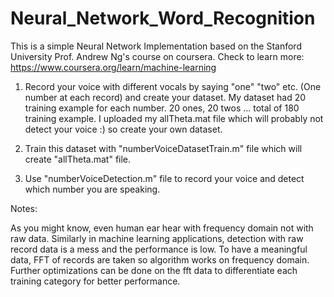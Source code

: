 # Neural_Network_Word_Recognition

This is a simple Neural Network Implementation based on the Stanford University Prof. Andrew Ng's course on coursera.
Check to learn more: https://www.coursera.org/learn/machine-learning

1. Record your voice with different vocals by saying "one" "two" etc. (One number at each record) and create your dataset. My dataset had 20 training example for each number. 20 ones, 20 twos ... total of 180 training example.
I uploaded my allTheta.mat file which will probably not detect your voice :) so create your own dataset.

2. Train this dataset with "numberVoiceDatasetTrain.m" file which will create "allTheta.mat" file.

3. Use "numberVoiceDetection.m" file to record your voice and detect which number you are speaking.

Notes:

As you might know, even human ear hear with frequency domain not with raw data. Similarly in machine learning applications, detection with raw record data is a mess and the performance is low. To have a meaningful data, FFT of records are taken so algorithm works on frequency domain. Further optimizations can be done on the fft data to differentiate each training category for better performance.

  
